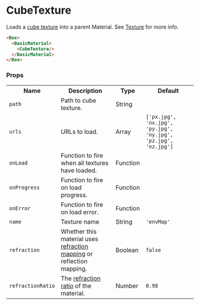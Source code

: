 # CubeTexture

Loads a [cube texture](https://threejs.org/docs/#api/en/textures/CubeTexture) into a parent Material. See [Texture](./texture) for more info.

```html
<Box>
  <BasicMaterial>
    <CubeTexture/>
  </BasicMaterial>
</Box>
```

### Props

<table>
  <tbody>
    <tr>
      <th>Name</th>
      <th>Description</th>
      <th>Type</th>
      <th>Default</th>
    </tr>
    <tr>
      <td><code>path</code></td>
      <td>Path to cube texture.</td>
      <td>String</td>
      <td></td>
    </tr>
    <tr>
      <td><code>urls</code></td>
      <td>URLs to load.</td>
      <td>Array</td>
      <td><code>['px.jpg', 'nx.jpg', 'py.jpg', 'ny.jpg', 'pz.jpg', 'nz.jpg']</code></td>
    </tr>
    <tr>
      <td><code>onLoad</code></td>
      <td>Function to fire when all textures have loaded.</td>
      <td>Function</td>
      <td></td>
    </tr>
    <tr>
      <td><code>onProgress</code></td>
      <td>Function to fire on load progress.</td>
      <td>Function</td>
      <td></td>
    </tr>
    <tr>
      <td><code>onError</code></td>
      <td>Function to fire on load error.</td>
      <td>Function</td>
      <td></td>
    </tr>
    <tr>
      <td><code>name</code></td>
      <td>Texture name</td>
      <td>String</td>
      <td><code>'envMap'</code></td>
    </tr>
    <tr>
      <td><code>refraction</code></td>
      <td>Whether this material uses <a href="https://threejs.org/docs/#api/en/textures/CubeTexture" target="_blank">refraction mapping</a> or reflection mapping.</td>
      <td>Boolean</td>
      <td><code>false</code></td>
    </tr>
    <tr>
      <td><code>refractionRatio</code></td>
      <td>The <a href="https://threejs.org/docs/#api/en/materials/MeshStandardMaterial.refractionRatio" target="_blank">refraction ratio</a> of the material.</td>
      <td>Number</td>
      <td><code>0.98</code></td>
    </tr>
  </tbody>
</table>